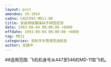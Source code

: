 ```yaml
---
layout: post
amendno: 39-1054
cadno: CAD1993-MD11-08
title: 安装襟缝翼操纵手柄固定锁
date: 1993-08-04 00:00:00 +0800
effdate: 1993-08-04 00:00:00 +0800
tag: MD11
categories: 民航华东管理局适航处
author: 张建中
---
```


##适用范围:
飞机机身号从447至546的MD-11型飞机。

